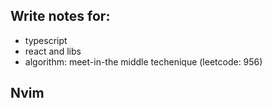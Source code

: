 ## Write notes for:
- typescript
- react and libs
- algorithm: meet-in-the middle techenique (leetcode: 956)

## Nvim



